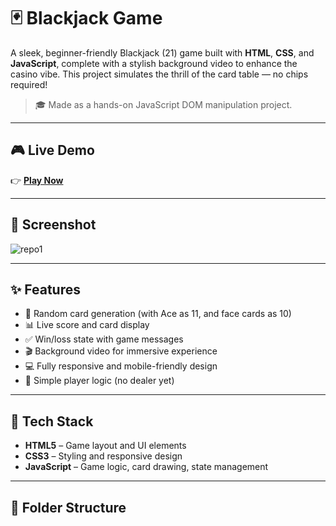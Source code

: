 # 🃏 Blackjack Game

A sleek, beginner-friendly Blackjack (21) game built with **HTML**, **CSS**, and **JavaScript**, complete with a stylish background video to enhance the casino vibe. This project simulates the thrill of the card table — no chips required!

> 🎓 Made as a hands-on JavaScript DOM manipulation project.

---

## 🎮 Live Demo

👉 **[Play Now](https://github.com/Ash14810/js-blackjack.git)**


---

## 📸 Screenshot

![repo1](https://github.com/user-attachments/assets/61166c61-a892-4a67-8bdd-21d74ca409f2)


---

## ✨ Features

- 🎴 Random card generation (with Ace as 11, and face cards as 10)
- 📊 Live score and card display
- ✅ Win/loss state with game messages
- 🎬 Background video for immersive experience
- 💻 Fully responsive and mobile-friendly design
- 🧠 Simple player logic (no dealer yet)

---

## 🧩 Tech Stack

- **HTML5** – Game layout and UI elements
- **CSS3** – Styling and responsive design
- **JavaScript** – Game logic, card drawing, state management

---

## 📁 Folder Structure

